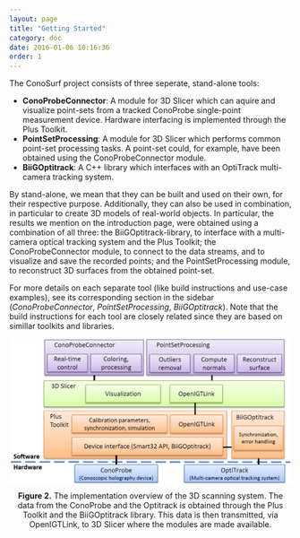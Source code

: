 ```yaml
---
layout: page
title: "Getting Started"
category: doc
date: 2016-01-06 10:16:36
order: 1
---
```

The ConoSurf project consists of three seperate, stand-alone tools:

* **ConoProbeConnector**: A module for 3D Slicer which can aquire and visualize point-sets from a tracked ConoProbe single-point measurement device. Hardware interfacing is implemented through the Plus Toolkit.
* **PointSetProcessing**: A module for 3D Slicer which performs common point-set processing tasks. A point-set could, for example, have been obtained using the ConoProbeConnector module.
* **BiiGOptitrack**: A C++ library which interfaces with an OptiTrack multi-camera tracking system.

By stand-alone, we mean that they can be built and used on their own, for their respective purpose. Additionally, they can also be used in combination, in particular to create 3D models of real-world objects. In particular, the results we mention on the introduction page, were obtained using a combination of all three: the BiiGOptitrack-library, to interface with a multi-camera optical tracking system and the Plus Toolkit; the ConoProbeConnector module, to connect to the data streams, and to visualize and save the recorded points; and the PointSetProcessing module, to reconstruct 3D surfaces from the obtained point-set.

For more details on each separate tool (like build instructions and use-case examples), see its corresponding section in the sidebar (*ConoProbeConnector*, *PointSetProcessing*, *BiiGOptitrack*). Note that the build instructions for each tool are closely related since they are based on simillar toolkits and libraries.

<p align="center">
<img src="https://raw.githubusercontent.com/HGGM-LIM/ConoSurf/gh-pages/images/Fig1.PNG" alt="Fig1" align="middle" style="width: 600px;"/>
</p>
<p align="center">
<b>Figure 2.</b> The implementation overview of the 3D scanning system. The data from the ConoProbe and the Optitrack is obtained through the Plus Toolkit and the BiiGOptitrack library. This data is then transmitted, via OpenIGTLink, to 3D Slicer where the modules are made available.
</p>